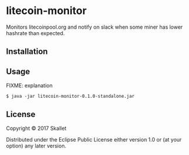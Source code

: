 # litecoin-monitor

Monitors litecoinpool.org and notify on slack when some miner has lower hashrate than expected.

## Installation

## Usage

FIXME: explanation

    $ java -jar litecoin-monitor-0.1.0-standalone.jar

## License

Copyright © 2017 Skallet

Distributed under the Eclipse Public License either version 1.0 or (at
your option) any later version.

